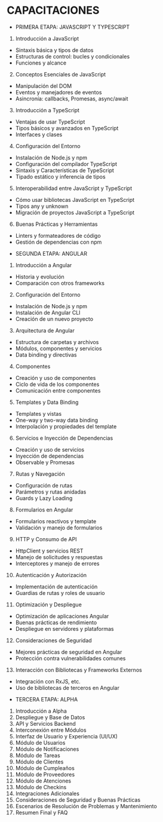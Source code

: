 # CAPACITACIONES

* PRIMERA ETAPA: JAVASCRIPT Y TYPESCRIPT

1. Introducción a JavaScript
- Sintaxis básica y tipos de datos
- Estructuras de control: bucles y condicionales
- Funciones y alcance

2. Conceptos Esenciales de JavaScript
- Manipulación del DOM
- Eventos y manejadores de eventos
- Asincronía: callbacks, Promesas, async/await

3. Introducción a TypeScript
- Ventajas de usar TypeScript
- Tipos básicos y avanzados en TypeScript
- Interfaces y clases

4. Configuración del Entorno
- Instalación de Node.js y npm
- Configuración del compilador TypeScript
- Sintaxis y Características de TypeScript
- Tipado estático y inferencia de tipos

5. Interoperabilidad entre JavaScript y TypeScript
- Cómo usar bibliotecas JavaScript en TypeScript
- Tipos any y unknown
- Migración de proyectos JavaScript a TypeScript

6. Buenas Prácticas y Herramientas
- Linters y formateadores de código
- Gestión de dependencias con npm
 
* SEGUNDA ETAPA: ANGULAR

1. Introducción a Angular
- Historia y evolución
- Comparación con otros frameworks

2. Configuración del Entorno
- Instalación de Node.js y npm
- Instalación de Angular CLI
- Creación de un nuevo proyecto

3. Arquitectura de Angular
- Estructura de carpetas y archivos
- Módulos, componentes y servicios
- Data binding y directivas

4. Componentes
- Creación y uso de componentes
- Ciclo de vida de los componentes
- Comunicación entre componentes

5. Templates y Data Binding
- Templates y vistas
- One-way y two-way data binding
- Interpolación y propiedades del template

6. Servicios e Inyección de Dependencias
- Creación y uso de servicios
- Inyección de dependencias
- Observable y Promesas

7. Rutas y Navegación
- Configuración de rutas
- Parámetros y rutas anidadas
- Guards y Lazy Loading

8. Formularios en Angular
- Formularios reactivos y template
- Validación y manejo de formularios

9. HTTP y Consumo de API
- HttpClient y servicios REST
- Manejo de solicitudes y respuestas
- Interceptores y manejo de errores

10. Autenticación y Autorización
- Implementación de autenticación
- Guardias de rutas y roles de usuario

11. Optimización y Despliegue
- Optimización de aplicaciones Angular
- Buenas prácticas de rendimiento
- Despliegue en servidores y plataformas

12. Consideraciones de Seguridad
- Mejores prácticas de seguridad en Angular
- Protección contra vulnerabilidades comunes

13. Interacción con Bibliotecas y Frameworks Externos
- Integración con RxJS, etc.
- Uso de bibliotecas de terceros en Angular
 
* TERCERA ETAPA: ALPHA

1. Introducción a Alpha
2. Despliegue y Base de Datos
3. API y Servicios Backend
4. Interconexión entre Módulos
5. Interfaz de Usuario y Experiencia (UI/UX)
6. Módulo de Usuarios
7. Módulo de Notificaciones
8. Módulo de Tareas
9. Módulo de Clientes
10. Módulo de Cumpleaños
11. Módulo de Proveedores
12. Módulo de Atenciones
13. Módulo de Checkins
14. Integraciones Adicionales
15. Consideraciones de Seguridad y Buenas Prácticas
16. Escenarios de Resolución de Problemas y Mantenimiento
17. Resumen Final y FAQ
